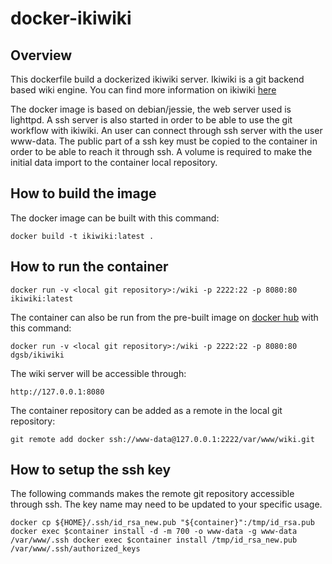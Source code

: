 # docker-ikiwiki
## Overview
This dockerfile build a dockerized ikiwiki server.
Ikiwiki is a git backend based wiki engine.
You can find more information on ikiwiki [here](https://ikiwiki.info/)

The docker image is based on debian/jessie, the web server used is lighttpd.
A ssh server is also started in order to be able to use the git workflow with ikiwiki.
An user can connect through ssh server with the user www-data.
The public part of a ssh key must be copied to the container in order to be able to reach it
through ssh.
A volume is required to make the initial data import to the container local repository.

## How to build the image
The docker image can be built with this command:

``
docker build -t ikiwiki:latest .
``

## How to run the container
``
docker run -v <local git repository>:/wiki -p 2222:22 -p 8080:80 ikiwiki:latest
``

The container can also be run from the pre-built image
on [docker hub](https://hub.docker.com/r/dgsb/ikiwiki/) with this command:

``
docker run -v <local git repository>:/wiki -p 2222:22 -p 8080:80 dgsb/ikiwiki
``

The wiki server will be accessible through:

``
http://127.0.0.1:8080
``

The container repository can be added as a remote in the local git repository:

``
git remote add docker ssh://www-data@127.0.0.1:2222/var/www/wiki.git
``

## How to setup the ssh key

The following commands makes the remote git repository accessible through ssh.
The key name may need to be updated to your specific usage.

``
docker cp ${HOME}/.ssh/id_rsa_new.pub "${container}":/tmp/id_rsa.pub
docker exec $container install -d -m 700 -o www-data -g www-data /var/www/.ssh
docker exec $container install /tmp/id_rsa_new.pub /var/www/.ssh/authorized_keys
``
